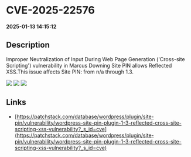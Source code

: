 # CVE-2025-22576

**2025-01-13 14:15:12**

## Description
Improper Neutralization of Input During Web Page Generation ('Cross-site Scripting') vulnerability in Marcus Downing Site PIN allows Reflected XSS.This issue affects Site PIN: from n/a through 1.3.

![](https://img.shields.io/static/v1?label=Score&message=7.1&color=red)
![](https://img.shields.io/static/v1?label=Severity&message=HIGH&color=red)
![](https://img.shields.io/static/v1?label=CWE&message=XSS&color=green)

## Links
- [https://patchstack.com/database/wordpress/plugin/site-pin/vulnerability/wordpress-site-pin-plugin-1-3-reflected-cross-site-scripting-xss-vulnerability?_s_id=cve](https://patchstack.com/database/wordpress/plugin/site-pin/vulnerability/wordpress-site-pin-plugin-1-3-reflected-cross-site-scripting-xss-vulnerability?_s_id=cve)
